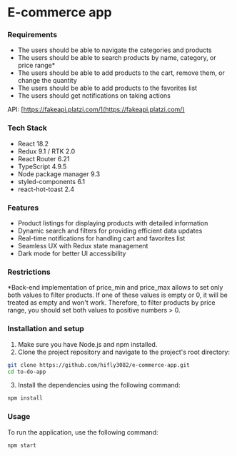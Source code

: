 # E-commerce app

### Requirements

- The users should be able to navigate the categories and products
- The users should be able to search products by name, category, or price range*
- The users should be able to add products to the cart, remove them, or change the quantity
- The users should be able to add products to the favorites list
- The users should get notifications on taking actions

API: [https://fakeapi.platzi.com/](https://fakeapi.platzi.com/)

### Tech Stack

- React 18.2
- Redux 9.1 / RTK 2.0
- React Router 6.21
- TypeScript 4.9.5
- Node package manager 9.3
- styled-components 6.1
- react-hot-toast 2.4

### Features

- Product listings for displaying products with detailed information
- Dynamic search and filters for providing efficient data updates
- Real-time notifications for handling cart and favorites list
- Seamless UX with Redux state management
- Dark mode for better UI accessibility

### Restrictions 
*Back-end implementation of price_min and price_max allows to set only both values to filter products.
If one of these values is empty or 0, it will be treated as empty and won't work. 
Therefore, to filter products by price range, you should set both values to positive numbers > 0.

### Installation and setup

1. Make sure you have Node.js and npm installed.
2. Clone the project repository and navigate to the project's root directory:

```bash
git clone https://github.com/hifly3082/e-commerce-app.git
cd to-do-app
```

3. Install the dependencies using the following command:

```bash
npm install
```

### Usage

To run the application, use the following command:

```bash
npm start
```
